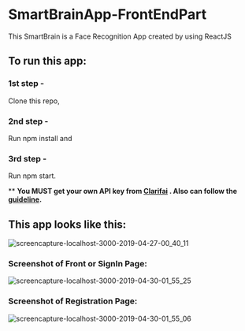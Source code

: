 # SmartBrainApp-FrontEndPart

This SmartBrain is a Face Recognition App created by using ReactJS


## To run this app:
### 1st step - 
Clone this repo,
### 2nd step - 
Run npm install and 
### 3rd step -
Run npm start.

** **You MUST get your own API key from [Clarifai](https://clarifai.com/) . Also can follow the [guideline](https://clarifai.com/models/face-detection-image-recognition-model-a403429f2ddf4b49b307e318f00e528b-detection).**

## This app looks like this:
![screencapture-localhost-3000-2019-04-27-00_40_11](https://user-images.githubusercontent.com/43598622/56923892-7a1c9e00-6aed-11e9-9bad-324a42949b69.jpg)

### Screenshot of Front or SignIn Page:
![screencapture-localhost-3000-2019-04-30-01_55_25](https://user-images.githubusercontent.com/43598622/56924019-bf40d000-6aed-11e9-9766-da3ef1de6110.jpg)

### Screenshot of Registration Page:
![screencapture-localhost-3000-2019-04-30-01_55_06](https://user-images.githubusercontent.com/43598622/56959054-fce53d80-6b6d-11e9-8822-13f48d8429ad.jpg)
